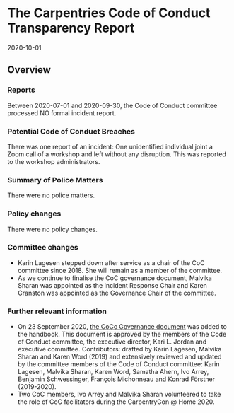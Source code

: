 # The Carpentries Code of Conduct Transparency Report

2020-10-01

## Overview

### Reports

Between 2020-07-01 and 2020-09-30, the Code of Conduct committee processed NO formal incident report. 

### Potential Code of Conduct Breaches

There was one report of an incident: One unidentified individual joint a Zoom call of a workshop and left without any disruption. This was reported to the workshop administrators.

### Summary of Police Matters

There were no police matters.

### Policy changes

There were no policy changes.  
 
### Committee changes

- Karin Lagesen stepped down after service as a chair of the CoC committee since 2018. 
She will remain as a member of the committee.
- As we continue to finalise the CoC governance document, 
Malvika Sharan was appointed as the Incident Response Chair and Karen Cranston was appointed as the Governance Chair of the committee. 

### Further relevant information

- On 23 September 2020, [the CoCc Governance document](https://docs.carpentries.org/topic_folders/policies/coc-governance.html) was added to the handbook. This document is approved by the members of the Code of Conduct committee, the executive director, Kari L. Jordan and executive committee. Contributors: drafted by Karin Lagesen, Malvika Sharan and Karen Word (2019) and extensively reviewed and updated by the committee members of the Code of Conduct committee: Karin Lagesen, Malvika Sharan, Karen Word, Samatha Ahern, Ivo Arrey, Benjamin Schwessinger, François Michonneau and Konrad Förstner (2019-2020).
- Two CoC members, Ivo Arrey and Malvika Sharan volunteered to take the role of CoC facilitators during the CarpentryCon @ Home 2020.
